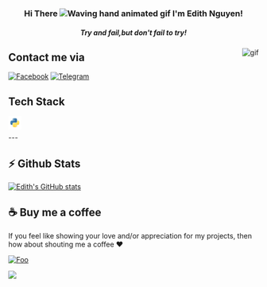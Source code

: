 <h3 align="center">
    Hi There
    <img src="https://github.com/nedsion/nedsion/blob/main/wave.gif" 
         alt="Waving hand animated gif"
         height="45"
         width="45" />
    I'm Edith Nguyen!
</h3>

<h5 align="center">Try and fail,but don't fail to try!</h5>

<img alt="gif" align="right" src="https://media.giphy.com/media/zOvBKUUEERdNm/giphy.gif"/>


## Contact me via
[![Facebook](https://img.shields.io/badge/Facebook-0077B5?style=for-the-badge&logo=facebook&logoColor=white)](https://www.facebook.com/nedsion/) 
[![Telegram](https://img.shields.io/badge/Telegram-0077B5?style=for-the-badge&logo=telegram)](https://t.me/nedsion)


## Tech Stack

<img align="left" alt="Python" width="26px" src="https://raw.githubusercontent.com/github/explore/80688e429a7d4ef2fca1e82350fe8e3517d3494d/topics/python/python.png" />
<br />
<br />
---

## :zap: Github Stats
[![Edith's GitHub stats](https://github-readme-stats.vercel.app/api?username=nedsion)](https://github.com/nedsion)

## ☕ Buy me a coffee 
If you feel like showing your love and/or appreciation for my projects, then how about shouting me a coffee ❤

[![Foo](https://camo.githubusercontent.com/c3f856bacd5b09669157ed4774f80fb9d8622dd45ce8fdf2990d3552db99bd27/68747470733a2f2f7777772e6275796d6561636f666665652e636f6d2f6173736574732f696d672f637573746f6d5f696d616765732f6f72616e67655f696d672e706e67)](https://www.buymeacoffee.com/nedsion)


![](https://komarev.com/ghpvc/?username=nedsion&label=Visitors+Count&color=brightgreen)
